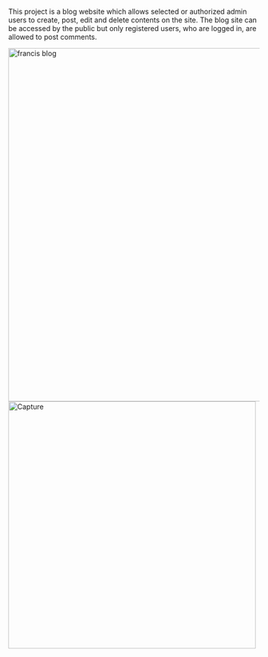 This project is a blog website which allows selected or authorized admin users to create, post, edit and delete contents on the site.
The blog site can be accessed by the public but only registered users, who are logged in, are allowed to post comments.

<img width="709" alt="francis blog" src="https://github.com/user-attachments/assets/a38bceba-159f-4fa2-ad65-c9d14b54fb21" />


<img width="496" alt="Capture" src="https://github.com/user-attachments/assets/8d834ecc-f066-4f93-8948-1173c9bc5edf" />
